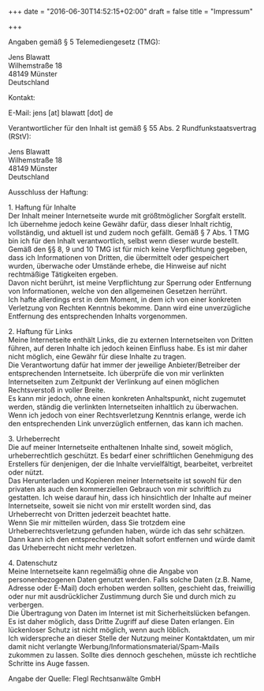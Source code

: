 +++
date = "2016-06-30T14:52:15+02:00"
draft = false
title = "Impressum"

+++
<p>Angaben gemäß § 5 Telemediengesetz (TMG):</p>
<p>Jens Blawatt<br />
Wilhemstraße 18<br />
48149 Münster<br />
Deutschland</p>
<p>Kontakt:</p>
E-Mail: jens [at] blawatt [dot] de</p>
<p>Verantwortlicher für den Inhalt ist gemäß § 55 Abs. 2 Rundfunkstaatsvertrag (RStV):</p>
<p>Jens Blawatt<br />
Wilhemstraße 18<br />
48149 Münster<br />
Deutschland
</p>
<p>Ausschluss der Haftung:</p>
<p>1. Haftung für Inhalte<br />
Der Inhalt meiner Internetseite wurde mit größtmöglicher Sorgfalt erstellt. Ich übernehme jedoch keine Gewähr dafür, dass dieser Inhalt richtig, vollständig, und aktuell ist und zudem noch gefällt. Gemäß § 7 Abs. 1 TMG bin ich für den Inhalt verantwortlich, selbst wenn dieser wurde bestellt.<br />
Gemäß den §§ 8, 9 und 10 TMG ist für mich keine Verpflichtung gegeben, dass ich Informationen von Dritten, die übermittelt oder gespeichert wurden, überwache oder Umstände erhebe, die Hinweise auf nicht rechtmäßige Tätigkeiten ergeben.<br />
Davon nicht berührt, ist meine Verpflichtung zur Sperrung oder Entfernung von Informationen, welche von den allgemeinen Gesetzen herrührt.<br />
Ich hafte allerdings erst in dem Moment, in dem ich von einer konkreten Verletzung von Rechten Kenntnis bekomme. Dann wird eine unverzügliche Entfernung des entsprechenden Inhalts vorgenommen.</p>
<p>2. Haftung für Links<br />
Meine Internetseite enthält Links, die zu externen Internetseiten von Dritten führen, auf deren Inhalte ich jedoch keinen Einfluss habe. Es ist mir daher nicht möglich, eine Gewähr für diese Inhalte zu tragen.<br />
Die Verantwortung dafür hat immer der jeweilige Anbieter/Betreiber der entsprechenden Internetseite. Ich überprüfe die von mir verlinkten Internetseiten zum Zeitpunkt der Verlinkung auf einen möglichen Rechtsverstoß in voller Breite.<br />
Es kann mir jedoch, ohne einen konkreten Anhaltspunkt, nicht zugemutet werden, ständig die verlinkten Internetseiten inhaltlich zu überwachen. Wenn ich jedoch von einer Rechtsverletzung Kenntnis erlange, werde ich den entsprechenden Link unverzüglich entfernen, das kann ich machen.</p>
<p>3. Urheberrecht<br />
Die auf meiner Internetseite enthaltenen Inhalte sind, soweit möglich, urheberrechtlich geschützt. Es bedarf einer schriftlichen Genehmigung des Erstellers für denjenigen, der die Inhalte vervielfältigt, bearbeitet, verbreitet oder nützt.<br />
Das Herunterladen und Kopieren meiner Internetseite ist sowohl für den privaten als auch den kommerziellen Gebrauch von mir schriftlich zu gestatten. Ich weise darauf hin, dass ich hinsichtlich der Inhalte auf meiner Internetseite, soweit sie nicht von mir erstellt worden sind, das Urheberrecht von Dritten jederzeit beachtet hatte.<br />
Wenn Sie mir mitteilen würden, dass Sie trotzdem eine Urheberrechtsverletzung gefunden haben, würde ich das sehr schätzen. Dann kann ich den entsprechenden Inhalt sofort entfernen und würde damit das Urheberrecht nicht mehr verletzen.</p>
<p>4. Datenschutz<br />
Meine Internetseite kann regelmäßig ohne die Angabe von personenbezogenen Daten genutzt werden. Falls solche Daten (z.B. Name, Adresse oder E-Mail) doch erhoben werden sollten, geschieht das, freiwillig oder nur mit ausdrücklicher Zustimmung durch Sie und durch mich zu verbergen.<br />
Die Übertragung von Daten im Internet ist mit Sicherheitslücken befangen. Es ist daher möglich, dass Dritte Zugriff auf diese Daten erlangen. Ein lückenloser Schutz ist nicht möglich, wenn auch löblich.<br />
Ich widerspreche an dieser Stelle der Nutzung meiner Kontaktdaten, um mir damit nicht verlangte Werbung/Informationsmaterial/Spam-Mails zukommen zu lassen. Sollte dies dennoch geschehen, müsste ich rechtliche Schritte ins Auge fassen.</p>
<p>Angabe der Quelle: Flegl Rechtsanwälte GmbH<br />

